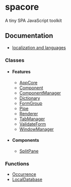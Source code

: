 # spacore
A tiny SPA JavaScript toolkit

## Documentation
- [localization and languages](docs/languages.md)
### Classes
- #### Features
    - [AppCore](docs/appCore.md)
    - [Component](docs/component.md)
    - [ComponentManager](docs/componentManager.md)
    - [Dictionary](docs/dictionary.md)
    - [FormGroup](docs/formgroup.md)
    - [Pipe](docs/pipes.md)
    - [Renderer](docs/renderer.md)
    - [TabManager](docs/tabManager.md)
    - [ValidateForm](docs/validateform.md)
    - [WindowManager](docs/windowManager.md)
- #### Components
    - [SplitPane](docs/splitpane.md)



### Functions
- [Occurrence](docs/occurrence.md)
- [LocalDatabase](docs/localdatabase.md)